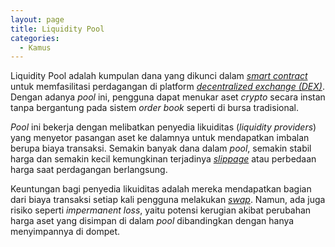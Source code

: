 ```yaml
---
layout: page
title: Liquidity Pool
categories:
  - Kamus
---
```


Liquidity Pool adalah kumpulan dana yang dikunci dalam [*smart contract*](https://rojocrypto.com/smart-contract) untuk memfasilitasi perdagangan di platform [*decentralized exchange (DEX)*](https://rojocrypto.com/dex). Dengan adanya *pool* ini, pengguna dapat menukar aset *crypto* secara instan tanpa bergantung pada sistem *order book* seperti di bursa tradisional.

*Pool* ini bekerja dengan melibatkan penyedia likuiditas (*liquidity providers*) yang menyetor pasangan aset ke dalamnya untuk mendapatkan imbalan berupa biaya transaksi. Semakin banyak dana dalam *pool*, semakin stabil harga dan semakin kecil kemungkinan terjadinya [*slippage*](https://rojocrypto.com/slippage) atau perbedaan harga saat perdagangan berlangsung.

Keuntungan bagi penyedia likuiditas adalah mereka mendapatkan bagian dari biaya transaksi setiap kali pengguna melakukan [*swap*](https://rojocrypto.com/atomic-swap). Namun, ada juga risiko seperti *impermanent loss*, yaitu potensi kerugian akibat perubahan harga aset yang disimpan di dalam *pool* dibandingkan dengan hanya menyimpannya di dompet.
